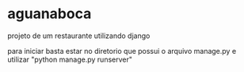 # aguanaboca
 projeto de um restaurante utilizando django

para iniciar basta estar no diretorio que possui o arquivo manage.py 
e utilizar "python manage.py runserver"